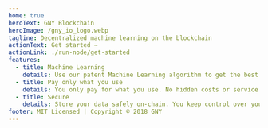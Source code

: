 ```yaml
---
home: true
heroText: GNY Blockchain
heroImage: /gny_io_logo.webp
tagline: Decentralized machine learning on the blockchain
actionText: Get started →
actionLink: ./run-node/get-started
features:
  - title: Machine Learning
    details: Use our patent Machine Learning algorithm to get the best out of your data.
  - title: Pay only what you use
    details: You only pay for what you use. No hidden costs or service flats.
  - title: Secure
    details: Store your data safely on-chain. You keep control over your data. No need to give your data to a 3rd party
footer: MIT Licensed | Copyright © 2018 GNY
---
```

